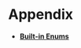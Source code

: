 # Appendix<a name="EN-US_TOPIC_0000001237555099"></a>

-   **[Built-in Enums](ts-appendix-enums.md)**  


